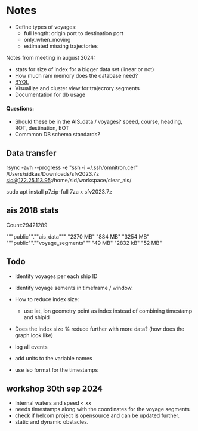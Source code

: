 # Notes

- Define types of voyages:
    - full length: origin port to destination port
    - only_when_moving
    - estimated missing trajectories

Notes from meeting in august 2024:
- stats for size of index for a bigger data set (linear or not)
- How much ram memory does the database need?
- [BYOL](https://arxiv.org/pdf/2006.07733)
- Visuallize and cluster view for trajecrory segments 
- Documentation for db usage

#### Questions:
- Should these be in the AIS_data / voyages? 
speed, course, heading, ROT, destination, EOT
- Commmon DB schema standards?


## Data transfer

rsync -avh --progress -e "ssh -i ~/.ssh/omnitron.cer" /Users/sidkas/Downloads/sfv2023.7z sid@172.25.113.95:/home/sid/workspace/clear_ais/


sudo apt install p7zip-full
7za x sfv2023.7z 


## ais 2018 stats

Count:29421289

"""public"".""ais_data"""	"2370 MB"	"884 MB"	"3254 MB"
"""public"".""voyage_segments"""	"49 MB"	"2832 kB"	"52 MB"


## Todo
- Identify voyages per each ship ID
- Identify voyage sements in  timeframe / window.
- How to reduce index size:
    - use lat, lon geometry point as index instead of combining timestamp and shipid
- Does the index size % reduce further with more data? (how does the graph look like)
- log all events

- add units to the variable names
- use iso format for the timestamps

## workshop 30th sep 2024
- Internal waters and speed < xx
- needs timestamps along with the coordinates for the voyage segments
- check if helcom project is opensource and can be updated further.
- static and dynamic obstacles.
